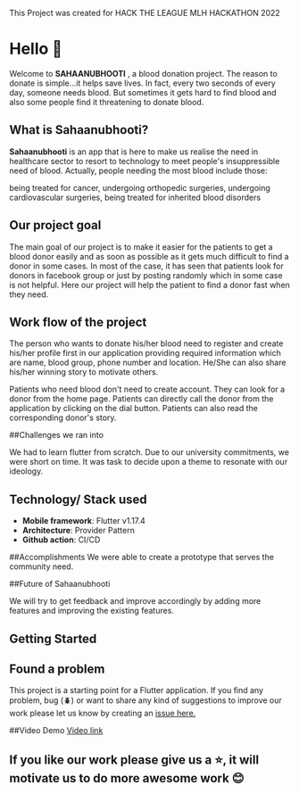 This Project was created for HACK THE LEAGUE MLH HACKATHON 2022
</div>

# Hello :wave:

Welcome to **SAHAANUBHOOTI** , a blood donation project. The reason to donate is simple…it helps save lives. In fact, every two seconds of every day, someone needs blood. But sometimes it gets hard to find blood and also some people find it threatening to donate blood.

## What is Sahaanubhooti?

**Sahaanubhooti** is an app that is here to make us realise the need in healthcare sector to resort to technology to meet people's insuppressible need of blood. Actually, people needing the most blood include those:

being treated for cancer,
undergoing orthopedic surgeries,
undergoing cardiovascular surgeries,
being treated for inherited blood disorders


## Our project goal

The main goal of our project is to make it easier for the patients to get a blood donor easily and as soon as possible as it gets much difficult to find a donor in some cases. In most of the case, it has seen that patients look for donors in facebook group or just by posting randomly which in some case is not helpful. Here our project will help the patient to find a donor fast when they need.

## Work flow of the project

The person who wants to donate his/her blood need to register and create his/her profile first in our application providing required information which are name, blood group, phone number and location. He/She can also share his/her winning story to motivate others.

Patients who need blood don't need to create account. They can look for a donor from the home page. Patients can directly call the donor from the application by clicking on the dial button. Patients can also read the corresponding donor's story.

##Challenges we ran into

We had to learn flutter from scratch. Due to our university commitments, we were short on time. It was task to decide upon a theme to resonate with our ideology.

## Technology/ Stack used

- **Mobile framework**: Flutter v1.17.4
- **Architecture**: Provider Pattern
- **Github action**: CI/CD

##Accomplishments
We were able to create a prototype that serves the community need.


##Future of Sahaanubhooti

We will try to get feedback and improve accordingly by adding more features and improving the existing features.


## Getting Started
## Found a problem

This project is a starting point for a Flutter application.
If you find any problem, bug (:beetle:) or want to share any kind of suggestions to improve our work please let us know by creating an [issue here.](https://github.com/aastha01chauhan/Sahaanubhooti/issues)

##Video Demo
[Video link](https://youtu.be/0ObWA1H6BGg)


## If you like our work please give us a :star:, it will motivate us to do more awesome work :blush:
